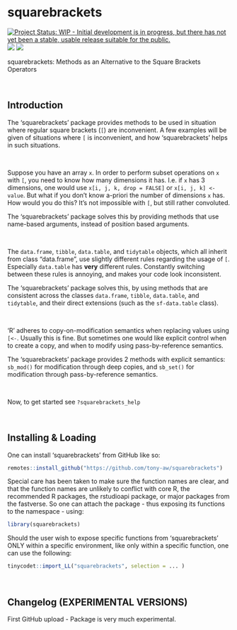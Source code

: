 
<!-- README.md is generated from README.Rmd. Please edit that file -->

# squarebrackets

<!-- badges: start -->

[![Project Status: WIP - Initial development is in progress, but there
has not yet been a stable, usable release suitable for the
public.](https://www.repostatus.org/badges/latest/wip.svg)](https://www.repostatus.org/#wip)
[![](https://img.shields.io/badge/lifecycle-experimental-orange.svg)](https://lifecycle.r-lib.org/articles/stages.html#experimental)
[![](https://img.shields.io/badge/ORCID-0000--0001--9498--8379-green.svg)](https://orcid.org/0000-0001-9498-8379)
<!-- badges: end -->

squarebrackets: Methods as an Alternative to the Square Brackets
Operators

 

## Introduction

The ‘squarebrackets’ package provides methods to be used in situation
where regular square brackets (`[`) are inconvenient. A few examples
will be given of situations where `[` is inconvenient, and how
‘squarebrackets’ helps in such situations.

 

Suppose you have an array `x`. In order to perform subset operations on
`x` with `[`, you need to know how many dimensions it has. I.e. if `x`
has 3 dimensions, one would use `x[i, j, k, drop = FALSE]` or
`x[i, j, k] <- value`. But what if you don’t know a-priori the number of
dimensions `x` has. How would you do this? It’s not impossible with `[`,
but still rather convoluted.

The ‘squarebrackets’ package solves this by providing methods that use
name-based arguments, instead of position based arguments.

 

The `data.frame`, `tibble`, `data.table`, and `tidytable` objects, which
all inherit from class “data.frame”, use slightly different rules
regarding the usage of `[`. Especially `data.table` has **very**
different rules. Constantly switching between these rules is annoying,
and makes your code look inconsistent.

The ‘squarebrackets’ package solves this, by using methods that are
consistent across the classes `data.frame`, `tibble`, `data.table`, and
`tidytable`, and their direct extensions (such as the `sf-data.table`
class).

 

‘R’ adheres to copy-on-modification semantics when replacing values
using `[<-`. Usually this is fine. But sometimes one would like explicit
control when to create a copy, and when to modify using
pass-by-reference semantics.

The ‘squarebrackets’ package provides 2 methods with explicit semantics:
`sb_mod()` for modification through deep copies, and `sb_set()` for
modification through pass-by-reference semantics.

 

Now, to get started see `?squarebrackets_help`

 

## Installing & Loading

One can install ‘squarebrackets’ from GitHub like so:

``` r
remotes::install_github("https://github.com/tony-aw/squarebrackets")
```

Special care has been taken to make sure the function names are clear,
and that the function names are unlikely to conflict with core R, the
recommended R packages, the rstudioapi package, or major packages from
the fastverse. So one can attach the package - thus exposing its
functions to the namespace - using:

``` r
library(squarebrackets)
```

Should the user wish to expose specific functions from ‘squarebrackets’
ONLY within a specific environment, like only within a specific
function, one can use the following:

``` r
tinycodet::import_LL("squarebrackets", selection = ... )
```

 

## Changelog (EXPERIMENTAL VERSIONS)

First GitHub upload - Package is very much experimental.

 
